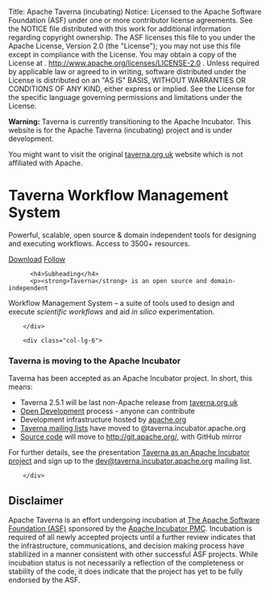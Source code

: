 Title:     Apache Taverna (incubating)
Notice:    Licensed to the Apache Software Foundation (ASF) under one
           or more contributor license agreements.  See the NOTICE file
           distributed with this work for additional information
           regarding copyright ownership.  The ASF licenses this file
           to you under the Apache License, Version 2.0 (the
           "License"); you may not use this file except in compliance
           with the License.  You may obtain a copy of the License at
           .
             http://www.apache.org/licenses/LICENSE-2.0
           .
           Unless required by applicable law or agreed to in writing,
           software distributed under the License is distributed on an
           "AS IS" BASIS, WITHOUT WARRANTIES OR CONDITIONS OF ANY
           KIND, either express or implied.  See the License for the
           specific language governing permissions and limitations
           under the License.

<div class="alert alert-info" role="alert"><p><strong>Warning:</strong> Taverna is currently transitioning
to the Apache Incubator. This website is for the Apache Taverna (incubating) project and is under development.
</p>
<p>
You might want to visit the original <a href="http://www.taverna.org.uk/">taverna.org.uk</a> website which is not affiliated with Apache.
</div>




<div class="jumbotron">
  <h1>Taverna Workflow Management System</h1>
    <p class="lead">
Powerful, scalable, open source & domain independent tools for
designing and executing workflows. Access to 3500+ resources.
</p>
    <p><a class="btn btn-lg btn-success" href="/download/" role="button">Download</a>
       <a class="btn btn-lg" href="/contact/" role="button">Follow</a>
</p>
</div>


<div class="row marketing">
        <div class="col-lg-6">

          <h4>Subheading</h4>
          <p><strong>Taverna</strong> is an open source and domain-independent 
Workflow Management System
 &#8211; a suite of tools used to design and execute <em>scientific workflows</em> and aid 
<em>in silico</em> experimentation.
</p>



        </div>

        <div class="col-lg-6">
<h3>Taverna is moving to the Apache Incubator</h3>
<p>Taverna has been accepted as an Apache Incubator project.
In short, this means:</p>
<ul>
<li>Taverna 2.5.1 will be last non-Apache release from <a href="http://www.taverna.org.uk/">taverna.org.uk</a></li>
<li><a href="https://www.apache.org/foundation/how-it-works.html#management">Open Development</a> process - anyone can contribute</li>
<li>Development infrastructure hosted by <a href="http://www.apache.org/">apache.org</a></li>
<li><a href="/contact/">Taverna mailing lists</a> have moved to @taverna.incubator.apache.org</li>
<li><a href="/code/">Source code</a> will move to 
<a href="http://git.apache.org/">http://git.apache.org/</a>, with GitHub mirror</li>
</ul>
<p>For further details, see the presentation 
<a href="http://dev.mygrid.org.uk/wiki/display/developer/Taverna+as+an+Apache+Incubator+project">Taverna 
as an Apache Incubator project</a> and sign up to 
the <a href="http://mail-archives.apache.org/mod_mbox/incubator-taverna-dev/">dev@taverna.incubator.apache.org</a> 
mailing list.</p>


        </div>
</div>


## Disclaimer

Apache Taverna is an effort undergoing incubation at [The Apache Software Foundation
(ASF)](http://apache.org/) sponsored by the [Apache Incubator PMC](http://incubator.apache.org/).
Incubation is required of all newly accepted projects until a further review
indicates that the infrastructure, communications, and decision making process
have stabilized in a manner consistent with other successful ASF projects.
While incubation status is not necessarily a reflection of the completeness or
stability of the code, it does indicate that the project has yet to be fully
endorsed by the ASF.